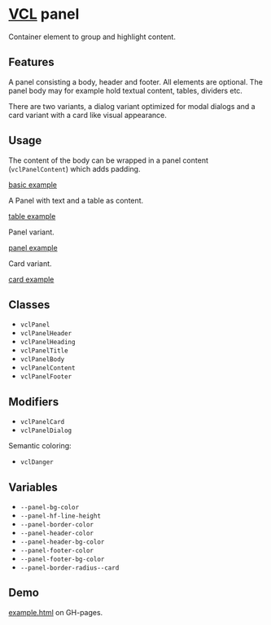 # [VCL](https://github.com/vcl/vcl/doc) panel

Container element to group and highlight content.

## Features

A panel consisting a body, header and footer.
All elements are optional.
The panel body may for example hold textual content, tables, dividers etc.

There are two variants, a dialog variant optimized for modal dialogs
and a card variant with a card like visual appearance.

## Usage

The content of the body can be wrapped in a panel content (`vclPanelContent`)
which adds padding.

[basic example](/demo/example-basic.html)

A Panel with text and a table as content.

[table example](/demo/example-table.html)

Panel variant.

[panel example](/demo/example-panel.html)

Card variant.

[card example](/demo/example-card.html)

## Classes

- `vclPanel`
- `vclPanelHeader`
- `vclPanelHeading`
- `vclPanelTitle`
- `vclPanelBody`
- `vclPanelContent`
- `vclPanelFooter`

## Modifiers

- `vclPanelCard`
- `vclPanelDialog`

Semantic coloring:

- `vclDanger`

## Variables

- `--panel-bg-color`
- `--panel-hf-line-height`
- `--panel-border-color`
- `--panel-header-color`
- `--panel-header-bg-color`
- `--panel-footer-color`
- `--panel-footer-bg-color`
- `--panel-border-radius--card`

## Demo

[example.html](/demo/example.html) on GH-pages.
